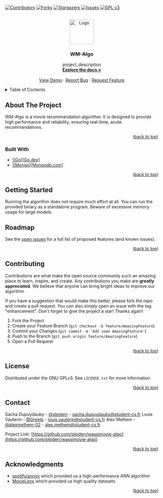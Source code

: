 <a name="readme-top"></a>
[![Contributors][contributors-shield]][contributors-url]
[![Forks][forks-shield]][forks-url]
[![Stargazers][stars-shield]][stars-url]
[![Issues][issues-shield]][issues-url]
[![GPL v3][license-shield]][license-url]



<br />
<div align="center">
  <a href="https://github.com/sleiderr/wassimovie-algo">
    <img src="https://cdn-pop.viarezo.fr/static/wassimovie/logos/logo-small.png" alt="Logo" width="80" height="80">
  </a>

<h3 align="center">WM-Algo</h3>

  <p align="center">
    project_description
    <br />
    <a href="https://github.com/sleiderr/wassimovie-algo"><strong>Explore the docs »</strong></a>
    <br />
    <br />
    <a href="https://github.com/sleiderr/wassimovie-algo">View Demo</a>
    ·
    <a href="https://github.com/sleiderr/wassimovie-algo/issues">Report Bug</a>
    ·
    <a href="https://github.com/sleiderr/wassimovie-algo/issues">Request Feature</a>
  </p>
</div>



<!-- TABLE OF CONTENTS -->
<details>
  <summary>Table of Contents</summary>
  <ol>
    <li>
      <a href="#about-the-project">About The Project</a>
      <ul>
        <li><a href="#built-with">Built With</a></li>
      </ul>
    </li>
    <li>
      <a href="#getting-started">Getting Started</a>
    </li>
    <li><a href="#roadmap">Roadmap</a></li>
    <li><a href="#contributing">Contributing</a></li>
    <li><a href="#license">License</a></li>
    <li><a href="#contact">Contact</a></li>
    <li><a href="#acknowledgments">Acknowledgments</a></li>
  </ol>
</details>



## About The Project

WM-Algo is a movie recommandation algorithm. It is designed to provide high performance and reliability, ensuring real-time, acute recommandations.

<p align="right">(<a href="#readme-top">back to top</a>)</p>



### Built With

* [![Go][Go.dev]][Go-url]
* [![Mongo][Mongodb.com]][Mongo-url]

<p align="right">(<a href="#readme-top">back to top</a>)</p>



## Getting Started

Running the algorithm does not require much effort at all. You can run the provided binary as a standalone program.
Beware of excessive memory usage for large models.


## Roadmap

See the [open issues](https://github.com/sleiderr/wassimovie-algo/issues) for a full list of proposed features (and known issues).

<p align="right">(<a href="#readme-top">back to top</a>)</p>



## Contributing

Contributions are what make the open source community such an amazing place to learn, inspire, and create. Any contributions you make are **greatly appreciated**.
We believe that anyone can bring bright ideas to improve our algorithm

If you have a suggestion that would make this better, please fork the repo and create a pull request. You can also simply open an issue with the tag "enhancement".
Don't forget to give the project a star! Thanks again!

1. Fork the Project
2. Create your Feature Branch (`git checkout -b feature/AmazingFeature`)
3. Commit your Changes (`git commit -m 'Add some AmazingFeature'`)
4. Push to the Branch (`git push origin feature/AmazingFeature`)
5. Open a Pull Request

<p align="right">(<a href="#readme-top">back to top</a>)</p>



## License

Distributed under the GNU GPLv3. See `LICENSE.txt` for more information.

<p align="right">(<a href="#readme-top">back to top</a>)</p>



## Contact

Sacha Dupuydauby - [@sleiderr](https://github.com/sleiderr) - sacha.dupuydauby@student-cs.fr
Louis Vauterin - [@Greets](https://github.com/Louis-Vauterin) - louis.vauterin@student-cs.fr
Alex Melhem - [@alexmelhem-02](https://github.com/alexmelhem-02) - alex.melhem@student-cs.fr

Project Link: [https://github.com/sleiderr/wassimovie-algo](https://github.com/sleiderr/wassimovie-algo)

<p align="right">(<a href="#readme-top">back to top</a>)</p>


## Acknowledgments

* [spotify/annoy](https://github.com/spotify/annoy) which provided us a high-performance ANN algorithm
* [MovieLens](https://grouplens.org/datasets/movielens) which provided us high quality datasets

<p align="right">(<a href="#readme-top">back to top</a>)</p>



[contributors-shield]: https://img.shields.io/github/contributors/sleiderr/wassimovie-algo.svg?style=for-the-badge
[contributors-url]: https://github.com/sleiderr/wassimovie-algo/graphs/contributors
[forks-shield]: https://img.shields.io/github/forks/sleiderr/wassimovie-algo.svg?style=for-the-badge
[forks-url]: https://github.com/sleiderr/wassimovie-algo/network/members
[stars-shield]: https://img.shields.io/github/stars/sleiderr/wassimovie-algo.svg?style=for-the-badge
[stars-url]: https://github.com/sleiderr/wassimovie-algo/stargazers
[issues-shield]: https://img.shields.io/github/issues/sleiderr/wassimovie-algo.svg?style=for-the-badge
[issues-url]: https://github.com/sleiderr/wassimovie-algo/issues
[license-shield]: https://img.shields.io/github/license/sleiderr/wassimovie-algo.svg?style=for-the-badge
[license-url]: https://github.com/sleiderr/wassimovie-algo/blob/master/LICENSE.txt
[Go]: https://img.shields.io/badge/Go-00ADD8?style=for-the-badge&logo=go&logoColor=white
[Go-url]: https://go.dev/
[Mongo]: https://img.shields.io/badge/MongoDB-4EA94B?style=for-the-badge&logo=mongodb&logoColor=white
[Mongo-url]: https://www.mongodb.com/
